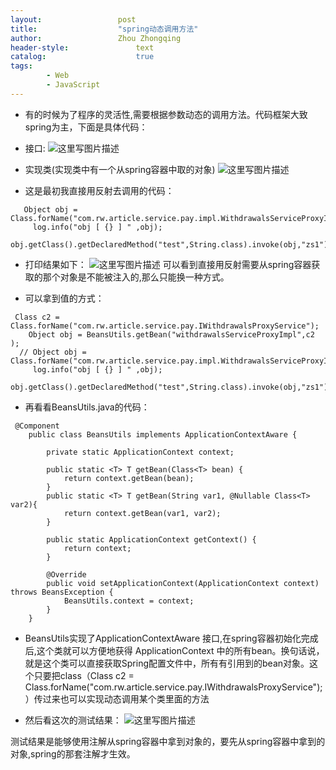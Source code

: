 ```yaml
---
layout:					post
title:					"spring动态调用方法"
author:					Zhou Zhongqing
header-style:				text
catalog:					true
tags:
		- Web
		- JavaScript
---
```

- 有的时候为了程序的灵活性,需要根据参数动态的调用方法。代码框架大致spring为主，下面是具体代码：

- 接口:
![这里写图片描述](https://img-blog.csdn.net/20180304093138270?watermark/2/text/aHR0cDovL2Jsb2cuY3Nkbi5uZXQvYmFpZHVfMTk0NzM1Mjk=/font/5a6L5L2T/fontsize/400/fill/I0JBQkFCMA==/dissolve/70)

- 实现类(实现类中有一个从spring容器中取的对象)
   ![这里写图片描述](https://img-blog.csdn.net/20180304093201595?watermark/2/text/aHR0cDovL2Jsb2cuY3Nkbi5uZXQvYmFpZHVfMTk0NzM1Mjk=/font/5a6L5L2T/fontsize/400/fill/I0JBQkFCMA==/dissolve/70)

- 这是最初我直接用反射去调用的代码：
```
   Object obj = Class.forName("com.rw.article.service.pay.impl.WithdrawalsServiceProxyImpl").newInstance();
	 log.info("obj [ {} ] " ,obj);
	 obj.getClass().getDeclaredMethod("test",String.class).invoke(obj,"zs1");
```

- 打印结果如下：
![这里写图片描述](https://img-blog.csdn.net/20180304093515311?watermark/2/text/aHR0cDovL2Jsb2cuY3Nkbi5uZXQvYmFpZHVfMTk0NzM1Mjk=/font/5a6L5L2T/fontsize/400/fill/I0JBQkFCMA==/dissolve/70)
	可以看到直接用反射需要从spring容器获取的那个对象是不能被注入的,那么只能换一种方式。

- 可以拿到值的方式：
	

```
 Class c2 = Class.forName("com.rw.article.service.pay.IWithdrawalsProxyService");
	Object obj = BeansUtils.getBean("withdrawalsServiceProxyImpl",c2 );
  // Object obj = Class.forName("com.rw.article.service.pay.impl.WithdrawalsServiceProxyImpl").newInstance();
	 log.info("obj [ {} ] " ,obj);
	 obj.getClass().getDeclaredMethod("test",String.class).invoke(obj,"zs1");
```

- 再看看BeansUtils.java的代码：
	

```
 @Component
	public class BeansUtils implements ApplicationContextAware {

		private static ApplicationContext context;

		public static <T> T getBean(Class<T> bean) {
			return context.getBean(bean);
		}
		public static <T> T getBean(String var1, @Nullable Class<T> var2){
			return context.getBean(var1, var2);
		}

		public static ApplicationContext getContext() {
			return context;
		}

		@Override
		public void setApplicationContext(ApplicationContext context) throws BeansException {
			BeansUtils.context = context;
		}
	}

```
- BeansUtils实现了ApplicationContextAware 接口,在spring容器初始化完成后,这个类就可以方便地获得 ApplicationContext 中的所有bean。换句话说，就是这个类可以直接获取Spring配置文件中，所有有引用到的bean对象。这个只要把class（Class c2 = Class.forName("com.rw.article.service.pay.IWithdrawalsProxyService");）传过来也可以实现动态调用某个类里面的方法

- 然后看这次的测试结果：
	![这里写图片描述](https://img-blog.csdn.net/20180304094106422?watermark/2/text/aHR0cDovL2Jsb2cuY3Nkbi5uZXQvYmFpZHVfMTk0NzM1Mjk=/font/5a6L5L2T/fontsize/400/fill/I0JBQkFCMA==/dissolve/70)

测试结果是能够使用注解从spring容器中拿到对象的，要先从spring容器中拿到的对象,spring的那套注解才生效。